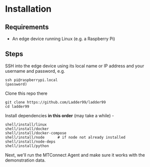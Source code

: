 # Installation

## Requirements

- An edge device running Linux (e.g. a Raspberry Pi)

## Steps

SSH into the edge device using its local name or IP address and your username and password, e.g.

    ssh pi@raspberrypi.local
    (password)

Clone this repo there

    git clone https://github.com/Ladder99/ladder99
    cd ladder99

Install dependencies **in this order** (may take a while) -

    shell/install/linux
    shell/install/docker
    shell/install/docker-compose
    shell/install/node      # if node not already installed
    shell/install/node-deps
    shell/install/python

Next, we'll run the MTConnect Agent and make sure it works with the demonstration data.
